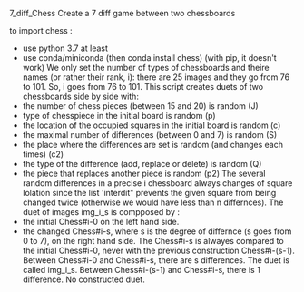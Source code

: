 7_diff_Chess
Create a 7 diff game between two chessboards

to import chess :

- use python 3.7 at least
- use conda/miniconda (then conda install chess) (with pip, it doesn't work) We only set the number of types of chessboards and theire names (or rather their rank, i): there are 25 images and they go from 76 to 101. So, i goes from 76 to 101. This script creates duets of two chessboards side by side with:
- the number of chess pieces (between 15 and 20) is random (J)
- type of chesspiece in the initial board is random (p)
- the location of the occupied squares in the initial board is random (c)
- the maximal number of differences (between 0 and 7) is random (S)
- the place where the differences are set is random (and changes each times) (c2)
- the type of the difference (add, replace or delete) is random (Q)
- the piece that replaces another piece is random (p2) The several random differences in a precise i chessboard always changes of square lolation since the list 'interdit" prevents the given square from being changed twice (otherwise we would have less than n differnces). The duet of images img_i_s is compposed by :
- the initial Chess#i-0 on the left hand side.
- the changed Chess#i-s, where s is the degree of differnce (s goes from 0 to 7), on the right hand side. The Chess#i-s is alwayes compared to the initial Chess#i-0, never with the previous construction Chess#i-(s-1). Between Chess#i-0 and Chess#i-s, there are s differences. The duet is called img_i_s. Between Chess#i-(s-1) and Chess#i-s, there is 1 difference. No constructed duet.
